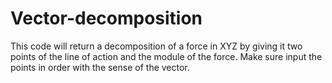 # Vector-decomposition
This code will return a decomposition of a force in XYZ by giving it two points of the line of action and the module of the force.
Make sure input the points in order with the sense of the vector.
